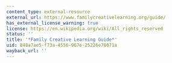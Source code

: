```yaml
---
content_type: external-resource
external_url: https://www.familycreativelearning.org/guide/
has_external_license_warning: true
license: https://en.wikipedia.org/wiki/All_rights_reserved
status: ''
title: '*Family Creative Learning Guide*'
uid: 848a7ae5-f73a-4556-967e-25226e78071a
wayback_url: ''
---
```

